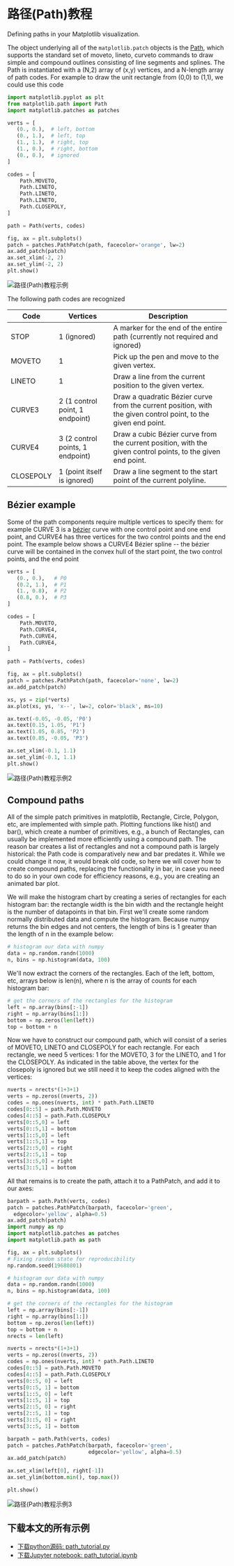 # 路径(Path)教程

Defining paths in your Matplotlib visualization.

The object underlying all of the ``matplotlib.patch`` objects is the [Path](https://matplotlib.org/api/path_api.html#matplotlib.path.Path), which supports the standard set of moveto, lineto, curveto commands to draw simple and compound outlines consisting of line segments and splines. The Path is instantiated with a (N,2) array of (x,y) vertices, and a N-length array of path codes. For example to draw the unit rectangle from (0,0) to (1,1), we could use this code

```python
import matplotlib.pyplot as plt
from matplotlib.path import Path
import matplotlib.patches as patches

verts = [
   (0., 0.),  # left, bottom
   (0., 1.),  # left, top
   (1., 1.),  # right, top
   (1., 0.),  # right, bottom
   (0., 0.),  # ignored
]

codes = [
    Path.MOVETO,
    Path.LINETO,
    Path.LINETO,
    Path.LINETO,
    Path.CLOSEPOLY,
]

path = Path(verts, codes)

fig, ax = plt.subplots()
patch = patches.PathPatch(path, facecolor='orange', lw=2)
ax.add_patch(patch)
ax.set_xlim(-2, 2)
ax.set_ylim(-2, 2)
plt.show()
```

![路径(Path)教程示例](/static/images/tutorials/sphx_glr_path_tutorial_001.png)

The following path codes are recognized

Code | Vertices | Description
---|---|---
STOP | 1 (ignored) | A marker for the end of the entire path (currently not required and ignored)
MOVETO | 1 | Pick up the pen and move to the given vertex.
LINETO | 1 | Draw a line from the current position to the given vertex.
CURVE3 | 2 (1 control point, 1 endpoint) | Draw a quadratic Bézier curve from the current position, with the given control point, to the given end point.
CURVE4 | 3 (2 control points, 1 endpoint) | Draw a cubic Bézier curve from the current position, with the given control points, to the given end point.
CLOSEPOLY | 1 (point itself is ignored) | Draw a line segment to the start point of the current polyline.

## Bézier example

Some of the path components require multiple vertices to specify them: for example CURVE 3 is a [bézier](https://en.wikipedia.org/wiki/B%C3%A9zier_curve) curve with one control point and one end point, and CURVE4 has three vertices for the two control points and the end point. The example below shows a CURVE4 Bézier spline -- the bézier curve will be contained in the convex hull of the start point, the two control points, and the end point

```python
verts = [
   (0., 0.),   # P0
   (0.2, 1.),  # P1
   (1., 0.8),  # P2
   (0.8, 0.),  # P3
]

codes = [
    Path.MOVETO,
    Path.CURVE4,
    Path.CURVE4,
    Path.CURVE4,
]

path = Path(verts, codes)

fig, ax = plt.subplots()
patch = patches.PathPatch(path, facecolor='none', lw=2)
ax.add_patch(patch)

xs, ys = zip(*verts)
ax.plot(xs, ys, 'x--', lw=2, color='black', ms=10)

ax.text(-0.05, -0.05, 'P0')
ax.text(0.15, 1.05, 'P1')
ax.text(1.05, 0.85, 'P2')
ax.text(0.85, -0.05, 'P3')

ax.set_xlim(-0.1, 1.1)
ax.set_ylim(-0.1, 1.1)
plt.show()
```

![路径(Path)教程示例2](/static/images/tutorials/sphx_glr_path_tutorial_002.png)

## Compound paths

All of the simple patch primitives in matplotlib, Rectangle, Circle, Polygon, etc, are implemented with simple path. Plotting functions like hist() and bar(), which create a number of primitives, e.g., a bunch of Rectangles, can usually be implemented more efficiently using a compound path. The reason bar creates a list of rectangles and not a compound path is largely historical: the Path code is comparatively new and bar predates it. While we could change it now, it would break old code, so here we will cover how to create compound paths, replacing the functionality in bar, in case you need to do so in your own code for efficiency reasons, e.g., you are creating an animated bar plot.

We will make the histogram chart by creating a series of rectangles for each histogram bar: the rectangle width is the bin width and the rectangle height is the number of datapoints in that bin. First we'll create some random normally distributed data and compute the histogram. Because numpy returns the bin edges and not centers, the length of bins is 1 greater than the length of n in the example below:

```python
# histogram our data with numpy
data = np.random.randn(1000)
n, bins = np.histogram(data, 100)
```

We'll now extract the corners of the rectangles. Each of the left, bottom, etc, arrays below is len(n), where n is the array of counts for each histogram bar:

```python
# get the corners of the rectangles for the histogram
left = np.array(bins[:-1])
right = np.array(bins[1:])
bottom = np.zeros(len(left))
top = bottom + n
```

Now we have to construct our compound path, which will consist of a series of MOVETO, LINETO and CLOSEPOLY for each rectangle. For each rectangle, we need 5 vertices: 1 for the MOVETO, 3 for the LINETO, and 1 for the CLOSEPOLY. As indicated in the table above, the vertex for the closepoly is ignored but we still need it to keep the codes aligned with the vertices:

```python
nverts = nrects*(1+3+1)
verts = np.zeros((nverts, 2))
codes = np.ones(nverts, int) * path.Path.LINETO
codes[0::5] = path.Path.MOVETO
codes[4::5] = path.Path.CLOSEPOLY
verts[0::5,0] = left
verts[0::5,1] = bottom
verts[1::5,0] = left
verts[1::5,1] = top
verts[2::5,0] = right
verts[2::5,1] = top
verts[3::5,0] = right
verts[3::5,1] = bottom
```

All that remains is to create the path, attach it to a PathPatch, and add it to our axes:

```python
barpath = path.Path(verts, codes)
patch = patches.PathPatch(barpath, facecolor='green',
  edgecolor='yellow', alpha=0.5)
ax.add_patch(patch)
import numpy as np
import matplotlib.patches as patches
import matplotlib.path as path

fig, ax = plt.subplots()
# Fixing random state for reproducibility
np.random.seed(19680801)

# histogram our data with numpy
data = np.random.randn(1000)
n, bins = np.histogram(data, 100)

# get the corners of the rectangles for the histogram
left = np.array(bins[:-1])
right = np.array(bins[1:])
bottom = np.zeros(len(left))
top = bottom + n
nrects = len(left)

nverts = nrects*(1+3+1)
verts = np.zeros((nverts, 2))
codes = np.ones(nverts, int) * path.Path.LINETO
codes[0::5] = path.Path.MOVETO
codes[4::5] = path.Path.CLOSEPOLY
verts[0::5, 0] = left
verts[0::5, 1] = bottom
verts[1::5, 0] = left
verts[1::5, 1] = top
verts[2::5, 0] = right
verts[2::5, 1] = top
verts[3::5, 0] = right
verts[3::5, 1] = bottom

barpath = path.Path(verts, codes)
patch = patches.PathPatch(barpath, facecolor='green',
                          edgecolor='yellow', alpha=0.5)
ax.add_patch(patch)

ax.set_xlim(left[0], right[-1])
ax.set_ylim(bottom.min(), top.max())

plt.show()
```

![路径(Path)教程示例3](/static/images/tutorials/sphx_glr_path_tutorial_003.png)

## 下载本文的所有示例

- [下载python源码: path_tutorial.py](https://matplotlib.org/_downloads/92b0214ba24dc53057dfbaac5a9bc8ab/path_tutorial.py)
- [下载Jupyter notebook: path_tutorial.ipynb](https://matplotlib.org/_downloads/a18f4a2f831db820fc36f18b154efb54/path_tutorial.ipynb)